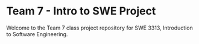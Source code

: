 # Team 7 - Intro to SWE Project

Welcome to the Team 7 class project repository for SWE 3313, Introduction to Software Engineering.